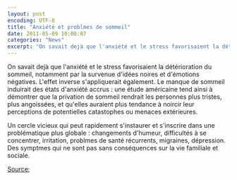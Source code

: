 ```yaml
---
layout: post
encoding: UTF-8
title: "Anxiété et problmes de sommeil"
date: 2011-05-09 10:08:07
categories: "News"
excerpt: "On savait dejà que l'anxiété et le stress favorisaient la détérioration du sommeil, notamment par la survenue d'idées noires et d'émotions négatives. L'effet inverse s'appliquerait également."
---
```

On savait dejà que l'anxiété et le stress favorisaient la détérioration du sommeil, notamment par la survenue d'idées noires et d'émotions négatives. L'effet inverse s'appliquerait également.
Le manque de sommeil induirait des états d'anxiété accrus : une étude américaine tend ainsi à démontrer que la privation de sommeil rendrait les personnes plus tristes, plus angoissées, et qu'elles auraient plus tendance à noircir leur perceptions de potentielles catastophes ou menaces extérieures.  
  
Un cercle vicieux qui peut rapidement s'instaurer et s'inscrire dans une problématique plus globale : changements d'humeur, difficultés à se concentrer, irritation, problmes de santé récurrents, migraines, dépression. Des symptmes qui ne sont pas sans conséquences sur la vie familiale et sociale.  
  
[Source](http://www.cerveauetpsycho.fr/ewb_pages/a/actualite-anxiete-de-la-nuit-blanche-26684.php);